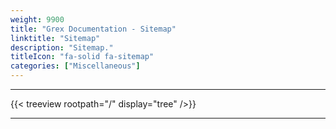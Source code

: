 ```yaml
---
weight: 9900
title: "Grex Documentation - Sitemap"
linktitle: "Sitemap"
description: "Sitemap."
titleIcon: "fa-solid fa-sitemap"
categories: ["Miscellaneous"]
---
```


---

{{< treeview
    rootpath="/"
    display="tree"
/>}}

---

<!-- Changes and update:
* 
*
*
-->
